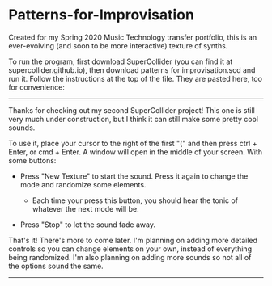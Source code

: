 # Patterns-for-Improvisation
Created for my Spring 2020 Music Technology transfer portfolio, this is an ever-evolving (and soon to be more interactive) texture of synths.

To run the program, first download SuperCollider (you can find it at supercollider.github.io), then download patterns for improvisation.scd and run it. Follow the instructions at the top of the file. They are pasted here, too for convenience: 

-------------------------------------------------------------------------------------------------------------------------------------------------------------------

Thanks for checking out my second SuperCollider project! This one is still very much under construction, but I think it can still make some pretty cool sounds.

To use it, place your cursor to the right of the first "(" and then press ctrl + Enter, or cmd + Enter. A window will open in the middle of your screen. With some buttons:

- Press "New Texture" to start the sound. Press it again to change the mode and randomize some elements.
    - Each time your press this button, you should hear the tonic of whatever the next mode will be.

- Press "Stop" to let the sound fade away.

That's it! There's more to come later. I'm planning on adding more detailed controls so you can change elements on your own, instead of everything being randomized. I'm also planning on adding more sounds so not all of the options sound the same.

-------------------------------------------------------------------------------------------------------------------------------------------------------------------
